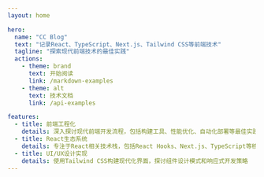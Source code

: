 ```yaml
---
layout: home

hero:
  name: "CC Blog"
  text: "记录React、TypeScript、Next.js、Tailwind CSS等前端技术"
  tagline: "探索现代前端技术的最佳实践"
  actions:
    - theme: brand
      text: 开始阅读
      link: /markdown-examples
    - theme: alt
      text: 技术文档
      link: /api-examples

features:
  - title: 前端工程化
    details: 深入探讨现代前端开发流程，包括构建工具、性能优化、自动化部署等最佳实践
  - title: React生态系统
    details: 专注于React相关技术栈，包括React Hooks、Next.js、TypeScript等核心技术的实践经验
  - title: UI/UX设计实现
    details: 使用Tailwind CSS构建现代化界面，探讨组件设计模式和响应式开发策略
---
```


